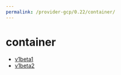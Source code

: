 ```yaml
---
permalink: /provider-gcp/0.22/container/
---
```


# container



* [v1beta1](v1beta1/index.md)
* [v1beta2](v1beta2/index.md)